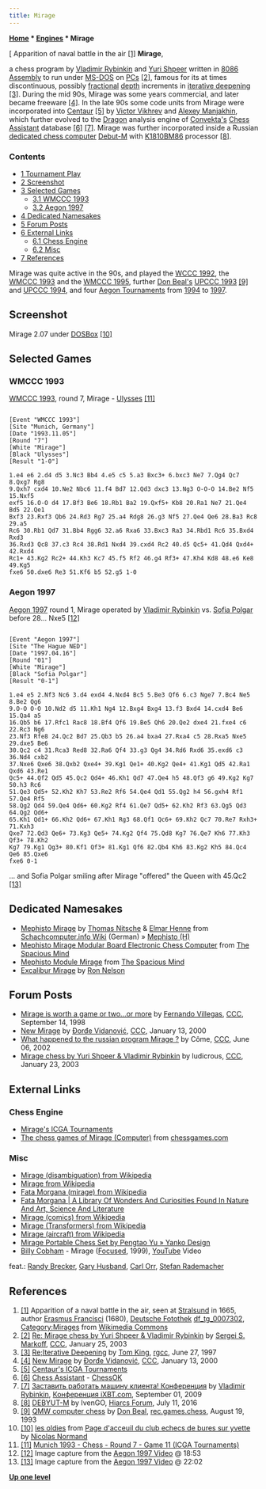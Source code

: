 ```yaml
---
title: Mirage
---
```

**[Home](Home "Home") \* [Engines](Engines "Engines") \* Mirage**



[ Apparition of naval battle in the air <a id="cite-note-1" href="#cite-ref-1">[1]</a>
**Mirage**,  

a chess program by [Vladimir Rybinkin](Vladimir_Rybinkin "Vladimir Rybinkin") and [Yuri Shpeer](Yuri_Shpeer "Yuri Shpeer") written in [8086](8086 "8086") [Assembly](Assembly "Assembly") to run under [MS-DOS](MS-DOS "MS-DOS") on [PCs](IBM_PC "IBM PC") <a id="cite-note-2" href="#cite-ref-2">[2]</a>, famous for its at times discontinuous, possibly [fractional](Depth#FractionalPlies "Depth") [depth](Depth "Depth") increments in [iterative deepening](Iterative_Deepening "Iterative Deepening") <a id="cite-note-3" href="#cite-ref-3">[3]</a>.
During the mid 90s, Mirage was some years commercial, and later became freeware <a id="cite-note-4" href="#cite-ref-4">[4]</a>. 
In the late 90s some code units from Mirage were incorporated into [Centaur](Centaur "Centaur") <a id="cite-note-5" href="#cite-ref-5">[5]</a> by [Victor Vikhrev](Victor_Vikhrev "Victor Vikhrev") and [Alexey Manjakhin](Alexey_Manjakhin "Alexey Manjakhin"), which further evolved to the [Dragon](Dragon_(Chess_Assistant) "Dragon (Chess Assistant)") analysis engine of [Convekta's](ChessOK "ChessOK") [Chess Assistant](Chess_Assistant "Chess Assistant") database <a id="cite-note-6" href="#cite-ref-6">[6]</a> <a id="cite-note-7" href="#cite-ref-7">[7]</a>. Mirage was further incorporated inside a Russian [dedicated chess computer](Dedicated_Chess_Computers "Dedicated Chess Computers") [Debut-M](index.php?title=Debut-M&action=edit&redlink=1 "Debut-M (page does not exist)") with [K1810BM86](https://en.wikipedia.org/wiki/K1810BM86) processor <a id="cite-note-8" href="#cite-ref-8">[8]</a>.



### Contents


* [1 Tournament Play](#tournament-play)
* [2 Screenshot](#screenshot)
* [3 Selected Games](#selected-games)
	+ [3.1 WMCCC 1993](#wmccc-1993)
	+ [3.2 Aegon 1997](#aegon-1997)
* [4 Dedicated Namesakes](#dedicated-namesakes)
* [5 Forum Posts](#forum-posts)
* [6 External Links](#external-links)
	+ [6.1 Chess Engine](#chess-engine)
	+ [6.2 Misc](#misc)
* [7 References](#references)






Mirage was quite active in the 90s, and played the [WCCC 1992](WCCC_1992 "WCCC 1992"), the [WMCCC 1993](WMCCC_1993 "WMCCC 1993") and the [WMCCC 1995](WMCCC_1995 "WMCCC 1995"), further [Don Beal's](Don_Beal "Don Beal") [UPCCC 1993](UPCCC_1993 "UPCCC 1993") <a id="cite-note-9" href="#cite-ref-9">[9]</a> and [UPCCC 1994](UPCCC_1994 "UPCCC 1994"), and four [Aegon Tournaments](Aegon_Tournaments "Aegon Tournaments") from [1994](Aegon_1994 "Aegon 1994") to [1997](Aegon_1997 "Aegon 1997"). 



## Screenshot


 [](http://lechiquier-orseen.pagesperso-orange.fr/DOS_Oldies/les_oldies.html) 
Mirage 2.07 under [DOSBox](https://en.wikipedia.org/wiki/DOSBox) <a id="cite-note-10" href="#cite-ref-10">[10]</a>



## Selected Games


### WMCCC 1993


[WMCCC 1993](WMCCC_1993 "WMCCC 1993"), round 7, Mirage - [Ulysses](Ulysses "Ulysses") <a id="cite-note-11" href="#cite-ref-11">[11]</a>




```

[Event "WMCCC 1993"]
[Site "Munich, Germany"]
[Date "1993.11.05"]
[Round "7"]
[White "Mirage"]
[Black "Ulysses"]
[Result "1-0"]

1.e4 e6 2.d4 d5 3.Nc3 Bb4 4.e5 c5 5.a3 Bxc3+ 6.bxc3 Ne7 7.Qg4 Qc7 8.Qxg7 Rg8 
9.Qxh7 cxd4 10.Ne2 Nbc6 11.f4 Bd7 12.Qd3 dxc3 13.Ng3 O-O-O 14.Be2 Nf5 15.Nxf5 
exf5 16.O-O d4 17.Bf3 Be6 18.Rb1 Ba2 19.Qxf5+ Kb8 20.Ra1 Ne7 21.Qe4 Bd5 22.Qe1 
Bxf3 23.Rxf3 Qb6 24.Rd3 Rg7 25.a4 Rdg8 26.g3 Nf5 27.Qe4 Qe6 28.Ba3 Rc8 29.a5 
Rc6 30.Rb1 Qd7 31.Bb4 Rgg6 32.a6 Rxa6 33.Bxc3 Ra3 34.Rbd1 Rc6 35.Bxd4 Rxd3 
36.Rxd3 Qc8 37.c3 Rc4 38.Rd1 Nxd4 39.cxd4 Rc2 40.d5 Qc5+ 41.Qd4 Qxd4+ 42.Rxd4 
Rc1+ 43.Kg2 Rc2+ 44.Kh3 Kc7 45.f5 Rf2 46.g4 Rf3+ 47.Kh4 Kd8 48.e6 Ke8 49.Kg5 
fxe6 50.dxe6 Re3 51.Kf6 b5 52.g5 1-0

```

### Aegon 1997


 [](File:MiragePolgarAegon97at2429.jpg) 
[Aegon 1997](Aegon_1997 "Aegon 1997") round 1, Mirage operated by [Vladimir Rybinkin](Vladimir_Rybinkin "Vladimir Rybinkin") vs. [Sofia Polgar](https://en.wikipedia.org/wiki/Sofia_Polgar) before 28... Nxe5 <a id="cite-note-12" href="#cite-ref-12">[12]</a>




```

[Event "Aegon 1997"]
[Site "The Hague NED"]
[Date "1997.04.16"]
[Round "01"]
[White "Mirage"]
[Black "Sofia Polgar"]
[Result "0-1"]

1.e4 e5 2.Nf3 Nc6 3.d4 exd4 4.Nxd4 Bc5 5.Be3 Qf6 6.c3 Nge7 7.Bc4 Ne5 8.Be2 Qg6
9.O-O O-O 10.Nd2 d5 11.Kh1 Ng4 12.Bxg4 Bxg4 13.f3 Bxd4 14.cxd4 Be6 15.Qa4 a5
16.Qb5 b6 17.Rfc1 Rac8 18.Bf4 Qf6 19.Be5 Qh6 20.Qe2 dxe4 21.fxe4 c6 22.Rc3 Ng6
23.Nf3 Rfe8 24.Qc2 Bd7 25.Qb3 b5 26.a4 bxa4 27.Rxa4 c5 28.Rxa5 Nxe5 29.dxe5 Be6
30.Qc2 c4 31.Rca3 Red8 32.Ra6 Qf4 33.g3 Qg4 34.Rd6 Rxd6 35.exd6 c3 36.Nd4 cxb2
37.Nxe6 Qxe6 38.Qxb2 Qxe4+ 39.Kg1 Qe1+ 40.Kg2 Qe4+ 41.Kg1 Qd5 42.Ra1 Qxd6 43.Re1
Qc5+ 44.Qf2 Qd5 45.Qc2 Qd4+ 46.Kh1 Qd7 47.Qe4 h5 48.Qf3 g6 49.Kg2 Kg7 50.h3 Rc6
51.Qe3 Qd5+ 52.Kh2 Kh7 53.Re2 Rf6 54.Qe4 Qd1 55.Qg2 h4 56.gxh4 Rf1 57.Qe4 Rf5
58.Qg2 Qd4 59.Qe4 Qd6+ 60.Kg2 Rf4 61.Qe7 Qd5+ 62.Kh2 Rf3 63.Qg5 Qd3 64.Qg2 Qd6+
65.Kh1 Qd1+ 66.Kh2 Qd6+ 67.Kh1 Rg3 68.Qf1 Qc6+ 69.Kh2 Qc7 70.Re7 Rxh3+ 71.Kxh3
Qxe7 72.Qd3 Qe6+ 73.Kg3 Qe5+ 74.Kg2 Qf4 75.Qd8 Kg7 76.Qe7 Kh6 77.Kh3 Qf3+ 78.Kh2
Kg7 79.Kg1 Qg3+ 80.Kf1 Qf3+ 81.Kg1 Qf6 82.Qb4 Kh6 83.Kg2 Kh5 84.Qc4 Qe6 85.Qxe6
fxe6 0-1

```

 [](File:Aegon1997MiragePolgar2202.jpg) 
... and Sofia Polgar smiling after Mirage "offered" the Queen with 45.Qc2 <a id="cite-note-13" href="#cite-ref-13">[13]</a>



## Dedicated Namesakes


* [Mephisto Mirage](http://www.schach-computer.info/wiki/index.php/Mephisto_Mirage) by [Thomas Nitsche](Thomas_Nitsche "Thomas Nitsche") & [Elmar Henne](Elmar_Henne "Elmar Henne") from [Schachcomputer.info Wiki](http://www.schach-computer.info/wiki/index.php/Hauptseite_En) (German) » [Mephisto (H)](Mephisto_(H) "Mephisto (H)")
* [Mephisto Mirage Modular Board Electronic Chess Computer](http://www.spacious-mind.com/html/mirage_modular_board.html) from [The Spacious Mind](The_Spacious_Mind "The Spacious Mind")
* [Mephisto Module Mirage](http://www.spacious-mind.com/html/module_mirage.html) from [The Spacious Mind](The_Spacious_Mind "The Spacious Mind")
* [Excalibur Mirage](Excalibur_Mirage "Excalibur Mirage") by [Ron Nelson](Ron_Nelson "Ron Nelson")


## Forum Posts


* [Mirage is worth a game or two...or more](https://www.stmintz.com/ccc/index.php?id=26653) by [Fernando Villegas](Fernando_Villegas "Fernando Villegas"), [CCC](CCC "CCC"), September 14, 1998
* [New Mirage](https://www.stmintz.com/ccc/index.php?id=88342) by [Đorđe Vidanović](%C4%90or%C4%91e_Vidanovi%C4%87 "Đorđe Vidanović"), [CCC](CCC "CCC"), January 13, 2000
* [What happened to the russian program Mirage ?](https://www.stmintz.com/ccc/index.php?id=234325) by Côme, [CCC](CCC "CCC"), June 06, 2002
* [Mirage chess by Yuri Shpeer & Vladimir Rybinkin](https://www.stmintz.com/ccc/index.php?id=279176) by ludicrous, [CCC](CCC "CCC"), January 23, 2003


## External Links


### Chess Engine


* [Mirage's ICGA Tournaments](https://www.game-ai-forum.org/icga-tournaments/program.php?id=205)
* [The chess games of Mirage (Computer)](http://www.chessgames.com/perl/chessplayer?pid=131090) from [chessgames.com](http://www.chessgames.com/index.html)


### Misc


* [Mirage (disambiguation) from Wikipedia](https://en.wikipedia.org/wiki/Mirage_%28disambiguation%29)
* [Mirage from Wikipedia](https://en.wikipedia.org/wiki/Mirage)
* [Fata Morgana (mirage) from Wikipedia](https://en.wikipedia.org/wiki/Fata_Morgana_%28mirage%29)
* [Fata Morgana | A Library Of Wonders And Curiosities Found In Nature And Art, Science And Literature](http://chestofbooks.com/reference/A-Library-Of-Wonders-And-Curiosities/Fata-Morgana.html)
* [Mirage (comics) from Wikipedia](https://en.wikipedia.org/wiki/Mirage_%28comics%29)
* [Mirage (Transformers) from Wikipedia](https://en.wikipedia.org/wiki/Mirage_%28Transformers%29)
* [Mirage (aircraft) from Wikipedia](https://en.wikipedia.org/wiki/Mirage_%28aircraft%29)
* [Mirage Portable Chess Set by Pengtao Yu » Yanko Design](http://www.yankodesign.com/2009/09/23/now-you-see-chess-now-you-dont/)
* [Billy Cobham](Category:Billy_Cobham "Category:Billy Cobham") - Mirage ([Focused](https://en.wikipedia.org/wiki/Focused_(album)), 1999), [YouTube](https://en.wikipedia.org/wiki/YouTube) Video


 feat.: [Randy Brecker](Category:Randy_Brecker "Category:Randy Brecker"), [Gary Husband](https://en.wikipedia.org/wiki/Gary_Husband), [Carl Orr](https://www.linkedin.com/pub/carl-orr/19/262/8a2), [Stefan Rademacher](http://www.summerjazz-hilden.de/musiker/stefan_rademacher/stefan_rademacher.html)
 
## References


1. <a id="cite-ref-1" href="#cite-note-1">[1]</a> Apparition of a naval battle in the air, seen at [Stralsund](https://en.wikipedia.org/wiki/Stralsund) in 1665, author [Erasmus Francisci](https://en.wikipedia.org/wiki/Erasmus_Finx) (1680), [Deutsche Fotothek](https://en.wikipedia.org/wiki/Deutsche_Fotothek) [df\_tg\_0007302](http://www.deutschefotothek.de/documents/obj/88967302), [Category:Mirages](https://commons.wikimedia.org/wiki/Category:Mirages) from [Wikimedia Commons](https://en.wikipedia.org/wiki/Wikimedia_Commons)
2. <a id="cite-ref-2" href="#cite-note-2">[2]</a> [Re: Mirage chess by Yuri Shpeer & Vladimir Rybinkin](https://www.stmintz.com/ccc/index.php?id=279436) by [Sergei S. Markoff](Sergei_Markoff "Sergei Markoff"), [CCC](CCC "CCC"), January 25, 2003
3. <a id="cite-ref-3" href="#cite-note-3">[3]</a> [Re;Iterative Deepening](https://groups.google.com/d/msg/rec.games.chess.computer/24sL-_prZzw/7vEW3Fe6v9sJ) by [Tom King](Tom_King "Tom King"), [rgcc](Computer_Chess_Forums "Computer Chess Forums"), June 27, 1997
4. <a id="cite-ref-4" href="#cite-note-4">[4]</a> [New Mirage](https://www.stmintz.com/ccc/index.php?id=88342) by [Đorđe Vidanović](%C4%90or%C4%91e_Vidanovi%C4%87 "Đorđe Vidanović"), [CCC](CCC "CCC"), January 13, 2000
5. <a id="cite-ref-5" href="#cite-note-5">[5]</a> [Centaur's ICGA Tournaments](https://www.game-ai-forum.org/icga-tournaments/program.php?id=57)
6. <a id="cite-ref-6" href="#cite-note-6">[6]</a> [Chess Assistant](http://chessok.com/?page_id=19894) - [ChessOK](ChessOK "ChessOK")
7. <a id="cite-ref-7" href="#cite-note-7">[7]</a> [Заставить работать машину клиента! Конференция](http://forum.ixbt.com/topic.cgi?id=26:39751-20#308) by [Vladimir Rybinkin](Vladimir_Rybinkin "Vladimir Rybinkin"), [Конференция iXBT.com](http://forum.ixbt.com/), September 01, 2009
8. <a id="cite-ref-8" href="#cite-note-8">[8]</a> [DEBYUT-M](http://www.hiarcs.net/forums/viewtopic.php?t=7967) by IvenGO, [Hiarcs Forum](Computer_Chess_Forums "Computer Chess Forums"), July 11, 2016
9. <a id="cite-ref-9" href="#cite-note-9">[9]</a> [QMW computer chess](http://groups.google.com/group/rec.games.chess/browse_frm/thread/51267e26536fa912) by [Don Beal](Don_Beal "Don Beal"), [rec.games.chess](Computer_Chess_Forums "Computer Chess Forums"), August 19, 1993
10. <a id="cite-ref-10" href="#cite-note-10">[10]</a> [les oldies](http://lechiquier-orseen.pagesperso-orange.fr/DOS_Oldies/les_oldies.html) from [Page d'acceuil du club echecs de bures sur yvette](http://lechiquier-orseen.pagesperso-orange.fr/index.html) by [Nicolas Normand](index.php?title=Nicolas_Normand&action=edit&redlink=1 "Nicolas Normand (page does not exist)")
11. <a id="cite-ref-11" href="#cite-note-11">[11]</a> [Munich 1993 - Chess - Round 7 - Game 11 (ICGA Tournaments)](https://www.game-ai-forum.org/icga-tournaments/round.php?tournament=57&round=7&id=11)
12. <a id="cite-ref-12" href="#cite-note-12">[12]</a> Image capture from the [Aegon 1997 Video](Aegon_1997#Video "Aegon 1997") @ 18:53
13. <a id="cite-ref-13" href="#cite-note-13">[13]</a> Image capture from the [Aegon 1997 Video](Aegon_1997#Video "Aegon 1997") @ 22:02

**[Up one level](Engines "Engines")**







 
